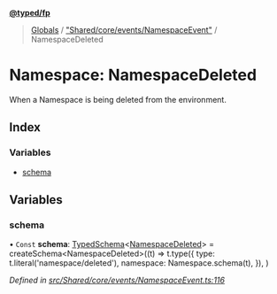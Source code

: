 **[@typed/fp](../README.md)**

> [Globals](../globals.md) / ["Shared/core/events/NamespaceEvent"](_shared_core_events_namespaceevent_.md) / NamespaceDeleted

# Namespace: NamespaceDeleted

When a Namespace is being deleted from the environment.

## Index

### Variables

* [schema](_shared_core_events_namespaceevent_.namespacedeleted.md#schema)

## Variables

### schema

• `Const` **schema**: [TypedSchema](../interfaces/_io_typedschema_.typedschema.md)\<[NamespaceDeleted](_shared_core_events_namespaceevent_.namespacedeleted.md)> = createSchema\<NamespaceDeleted>((t) => t.type({ type: t.literal('namespace/deleted'), namespace: Namespace.schema(t), }), )

*Defined in [src/Shared/core/events/NamespaceEvent.ts:116](https://github.com/TylorS/typed-fp/blob/559f273/src/Shared/core/events/NamespaceEvent.ts#L116)*
